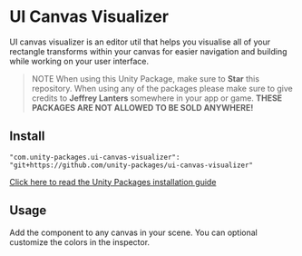 # UI Canvas Visualizer

UI canvas visualizer is an editor util that helps you visualise all of your rectangle transforms within your canvas for easier navigation and building while working on your user interface.

> NOTE When using this Unity Package, make sure to **Star** this repository. When using any of the packages please make sure to give credits to **Jeffrey Lanters** somewhere in your app or game. **THESE PACKAGES ARE NOT ALLOWED TO BE SOLD ANYWHERE!**

## Install

```
"com.unity-packages.ui-canvas-visualizer": "git+https://github.com/unity-packages/ui-canvas-visualizer"
```

[Click here to read the Unity Packages installation guide](https://github.com/unity-packages/installation)

## Usage

Add the component to any canvas in your scene. You can optional customize the colors in the inspector.
